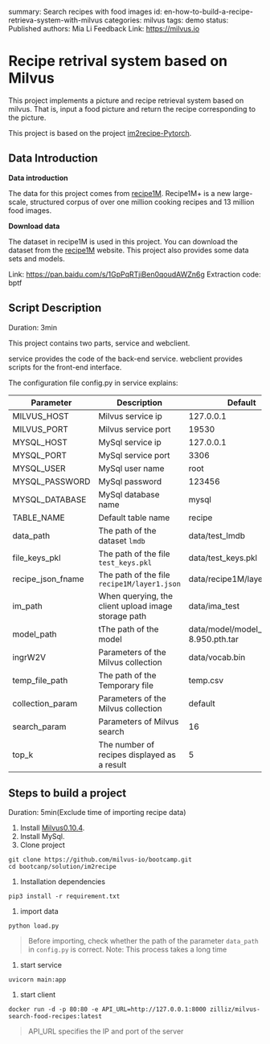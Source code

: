 summary: Search recipes with food images
id: en-how-to-build-a-recipe-retrieva-system-with-milvus
categories: milvus
tags: demo
status: Published
authors: Mia Li
Feedback Link: https://milvus.io

# Recipe retrival system based on Milvus

This project implements a picture and recipe retrieval system based on milvus. That is, input a food picture and return the recipe corresponding to the picture.

This project is based on the project [im2recipe-Pytorch](https://github.com/torralba-lab/im2recipe-Pytorch).

## Data Introduction

**Data introduction**

The data for this project comes from [recipe1M](http://pic2recipe.csail.mit.edu/). Recipe1M+ is a new large-scale, structured corpus of over one million cooking recipes and 13 million food images.

**Download data**

The dataset in recipe1M is used in this project. You can download the dataset from the [recipe1M](http://pic2recipe.csail.mit.edu/) website. This project also provides some data sets and models.

Link: https://pan.baidu.com/s/1GpPqRTjiBen0qoudAWZn6g Extraction code: bptf

## Script Description

Duration: 3min

This project contains two parts, service and webclient.

service provides the code of the back-end service. webclient provides scripts for the front-end interface.

The configuration file config.py in service explains:

| Parameter         | Description                                         | Default                               |
| ----------------- | --------------------------------------------------- | ------------------------------------- |
| MILVUS_HOST       | Milvus service ip                                   | 127.0.0.1                             |
| MILVUS_PORT       | Milvus service port                                 | 19530                                 |
| MYSQL_HOST        | MySql service ip                                    | 127.0.0.1                             |
| MYSQL_PORT        | MySql service port                                  | 3306                                  |
| MYSQL_USER        | MySql user name                                     | root                                  |
| MYSQL_PASSWORD    | MySql password                                      | 123456                                |
| MYSQL_DATABASE    | MySql database name                                 | mysql                                 |
| TABLE_NAME        | Default table name                                  | recipe                                |
| data_path         | The path of the dataset `lmdb`                      | data/test_lmdb                        |
| file_keys_pkl     | The path of the file `test_keys.pkl`                | data/test_keys.pkl                    |
| recipe_json_fname | The path of the file `recipe1M/layer1.json`         | data/recipe1M/layer1.json             |
| im_path           | When querying, the client upload image storage path | data/ima_test                         |
| model_path        | tThe path of the model                              | data/model/model_e500_v-8.950.pth.tar |
| ingrW2V           | Parameters of the Milvus collection                 | data/vocab.bin                        |
| temp_file_path    | The path of the Temporary file                      | temp.csv                              |
| collection_param  | Parameters of the Milvus collection                 | default                               |
| search_param      | Parameters of Milvus search                         | 16                                    |
| top_k             | The number of recipes displayed as a result         | 5                                     |

## Steps to build a project

Duration: 5min(Exclude time of importing recipe data)

1. Install [Milvus0.10.4](https://milvus.io/cn/docs/v0.10.4/milvus_docker-cpu.md).
2. Install MySql.
3. Clone project

```
git clone https://github.com/milvus-io/bootcamp.git
cd bootcanp/solution/im2recipe
```

1. Installation dependencies

```
pip3 install -r requirement.txt
```

1. import data

```
python load.py
```

> Before importing, check whether the path of the parameter `data_path` in `config.py` is correct. Note: This process takes a long time

1. start service

```
uvicorn main:app
```

1. start client

```
docker run -d -p 80:80 -e API_URL=http://127.0.0.1:8000 zilliz/milvus-search-food-recipes:latest
```

> API_URL specifies the IP and port of the server



